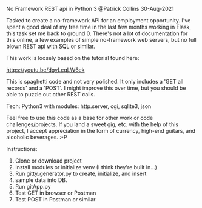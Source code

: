 No Framework REST api in Python 3
@Patrick Collins
30-Aug-2021

Tasked to create a no-framework API for an employment
opportunity. I've spent a good deal of my free time in
the last few months working in Flask, this task set me
back to ground 0. There's not a lot of documentation for
this online, a few examples of simple no-framework web 
servers, but no full blown REST api with SQL or similar.

This work is loosely based on the tutorial found here:

https://youtu.be/dgvLegLW6ek

This is spaghetti code and not very polished. It only 
includes a 'GET all records' and a 'POST'. I might 
improve this over time, but you should be able to puzzle
out other REST calls.

Tech: Python3 with modules:
    http.server, cgi, sqlite3, json
	
Feel free to use this code as a base for other work or
code challenges/projects. If you land a sweet gig, etc.
with the help of this project, I accept appreciation in
the form of currency, high-end guitars, and alcoholic 
beverages. :-P

Instructions:
1. Clone or download project
2. Install modules or initialize venv 
(I think they're built in...)
3. Run gitty_generator.py to create, initialize, and insert
4. sample data into DB.
5. Run gitApp.py
6. Test GET in browser or Postman
7. Test POST in Postman or similar

